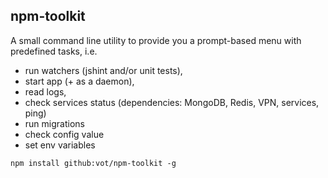 ## npm-toolkit

A small command line utility to provide you a prompt-based menu with predefined
tasks, i.e.
- run watchers (jshint and/or unit tests),
- start app (+ as a daemon),
- read logs,
- check services status (dependencies: MongoDB, Redis, VPN, services, ping)
- run migrations
- check config value
- set env variables

```
npm install github:vot/npm-toolkit -g
```
